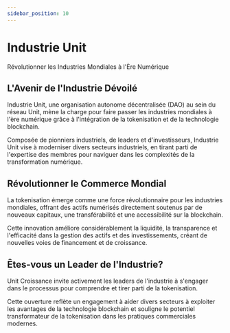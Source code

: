 ```yaml
---
sidebar_position: 10
---
```


# Industrie Unit

Révolutionner les Industries Mondiales à l'Ère Numérique

## L'Avenir de l'Industrie Dévoilé

Industrie Unit, une organisation autonome décentralisée (DAO) au sein du réseau Unit, mène la charge pour faire passer les industries mondiales à l'ère numérique grâce à l'intégration de la tokenisation et de la technologie blockchain.

Composée de pionniers industriels, de leaders et d'investisseurs, Industrie Unit vise à moderniser divers secteurs industriels, en tirant parti de l'expertise des membres pour naviguer dans les complexités de la transformation numérique.

## Révolutionner le Commerce Mondial

La tokenisation émerge comme une force révolutionnaire pour les industries mondiales, offrant des actifs numérisés directement soutenus par de nouveaux capitaux, une transférabilité et une accessibilité sur la blockchain.

Cette innovation améliore considérablement la liquidité, la transparence et l'efficacité dans la gestion des actifs et des investissements, créant de nouvelles voies de financement et de croissance.

## Êtes-vous un Leader de l'Industrie?

Unit Croissance invite activement les leaders de l'industrie à s'engager dans le processus pour comprendre et tirer parti de la tokenisation.

Cette ouverture reflète un engagement à aider divers secteurs à exploiter les avantages de la technologie blockchain et souligne le potentiel transformateur de la tokenisation dans les pratiques commerciales modernes.
